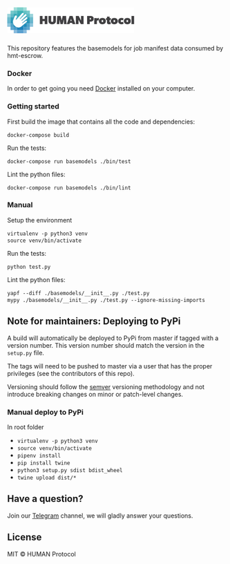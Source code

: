 # <img height="60px" src="./static/human.svg" alt="human" />

This repository features the basemodels for job manifest data
consumed by hmt-escrow.

### Docker

In order to get going you need [Docker](https://www.docker.com/) installed on your computer.

### Getting started

First build the image that contains all the code and dependencies:

```
docker-compose build
```

Run the tests:
```
docker-compose run basemodels ./bin/test
```

Lint the python files:
```
docker-compose run basemodels ./bin/lint
```

### Manual
Setup the environment
```
virtualenv -p python3 venv
source venv/bin/activate
```
Run the tests:
```
python test.py
```

Lint the python files:
```
yapf --diff ./basemodels/__init__.py ./test.py
mypy ./basemodels/__init__.py ./test.py --ignore-missing-imports
```

## Note for maintainers: Deploying to PyPi

A build will automatically be deployed to PyPi from master if tagged with a version number.  This version number should  match the version in the `setup.py` file.

The tags will need to be pushed to master via a user that has the proper privileges (see the contributors of this repo).

Versioning should follow the [semver](https://semver.org/) versioning methodology and not introduce breaking changes on minor or patch-level changes.

### Manual deploy to PyPi
In root folder
- `virtualenv -p python3 venv`
- `source venv/bin/activate`
- `pipenv install`
- `pip install twine`
- `python3 setup.py sdist bdist_wheel`
- `twine upload dist/*`


## Have a question?

Join our [Telegram](https://t.me/hcaptchachat) channel, we will gladly answer your questions.

## License

MIT © HUMAN Protocol
